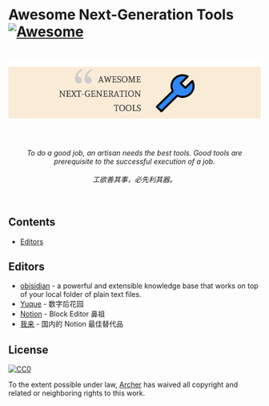 # Awesome Next-Generation Tools [![Awesome](https://cdn.rawgit.com/sindresorhus/awesome/d7305f38d29fed78fa85652e3a63e154dd8e8829/media/badge.svg)](https://github.com/sindresorhus/awesome)

<h1 align="center">
  <img src="media/logo.png" alt="cf">
  <br>
  <br>
</h1>

<p align="center">
<em>To do a good job, an artisan needs the best tools. Good tools are prerequisite to the successful execution of a job.</em>
<br>
<br>
<em>工欲善其事，必先利其器。</em>
<br>
<br>
<br>
</p>

## Contents

- [Editors](#Editors)

## Editors

- [obisidian](https://obsidian.md) - a powerful and extensible knowledge base that works on top of your local folder of plain text files.
- [Yuque](https://www.yuque.com) - 数字后花园
- [Notion](https://www.notion.so) - Block Editor 鼻祖
- [我来](https://wolai.com) - 国内的 Notion 最佳替代品

## License

[![CC0](http://mirrors.creativecommons.org/presskit/buttons/88x31/svg/cc-zero.svg)](https://creativecommons.org/publicdomain/zero/1.0/)

To the extent possible under law, [Archer](https://xiaoa.name) has waived all copyright and related or neighboring rights to this work.
